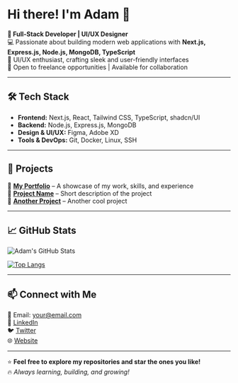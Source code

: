 # Hi there! I'm Adam 👋

**🚀 Full-Stack Developer | UI/UX Designer**  
💻 Passionate about building modern web applications with **Next.js, Express.js, Node.js, MongoDB, TypeScript**  
🎨 UI/UX enthusiast, crafting sleek and user-friendly interfaces  
📌 Open to freelance opportunities | Available for collaboration  

---

## 🛠️ Tech Stack
- **Frontend:** Next.js, React, Tailwind CSS, TypeScript, shadcn/UI
- **Backend:** Node.js, Express.js, MongoDB
- **Design & UI/UX:** Figma, Adobe XD
- **Tools & DevOps:** Git, Docker, Linux, SSH

---

## 📌 Projects
🚀 **[My Portfolio](https://yourportfolio.com)** – A showcase of my work, skills, and experience  
📂 **[Project Name](https://github.com/yourusername/project-repo)** – Short description of the project  
🔗 **[Another Project](https://github.com/yourusername/another-repo)** – Another cool project  

---

## 📈 GitHub Stats
![Adam's GitHub Stats](https://github-readme-stats.vercel.app/api?username=yourusername&show_icons=true&theme=radical)

[![Top Langs](https://github-readme-stats.vercel.app/api/top-langs/?username=yourusername&layout=compact&theme=radical)](https://github.com/anuraghazra/github-readme-stats)

---

## 📫 Connect with Me
📧 Email: your@email.com  
💼 [LinkedIn](https://www.linkedin.com/in/yourusername)  
🐦 [Twitter](https://twitter.com/yourusername)  
🌐 [Website](https://yourportfolio.com)  

---

⭐ **Feel free to explore my repositories and star the ones you like!**  
🔥 _Always learning, building, and growing!_
